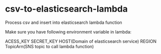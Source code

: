 # csv-to-elasticsearch-lambda
Process csv and insert into elasticsearch lambda function


Make sure you have following environment variable in lambda:

ACESS_KEY
SECRET_KEY
HOST(Domain of elasticsearch service)
REGION 
TopicArn(SNS topic to call lambda function)
